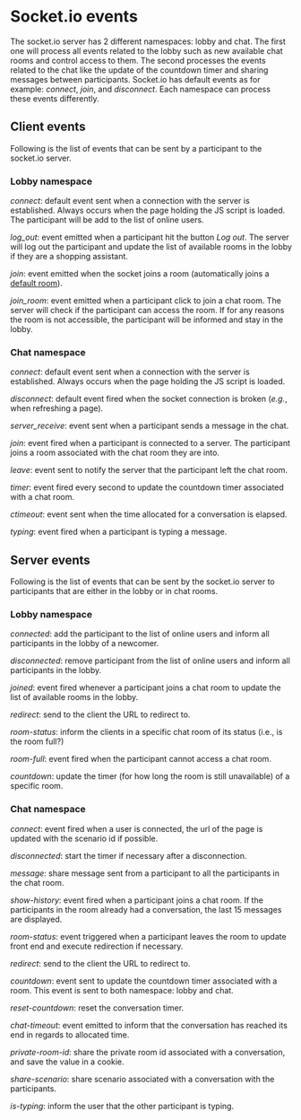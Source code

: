 # Socket.io events

The socket.io server has 2 different namespaces: lobby and chat. The first one will process all events related to the lobby such as new available chat rooms and control access to them. The second processes the events related to the chat like the update of the countdown timer and sharing messages between participants. 
Socket.io has default events as for example: *connect*, *join*, and *disconnect*. Each namespace can process these events differently. 

## Client events
Following is the list of events that can be sent by a participant to the socket.io server. 

### Lobby namespace

*connect*: default event sent when a connection with the server is established. Always occurs when the page holding the JS script is loaded. The participant will be add to the list of online users.

*log_out*: event emitted when a participant hit the button *Log out*. The server will log out the participant and update the list of available rooms in the lobby if they are a shopping assistant.

*join*: event emitted when the socket joins a room (automatically joins a [default room](https://socket.io/docs/v4/rooms/#default-room)). 

*join_room*: event emitted when a participant click to join a chat room. The server will check if the participant can access the room. If for any reasons the room is not accessible, the participant will be informed and stay in the lobby.


### Chat namespace

*connect*: default event sent when a connection with the server is established. Always occurs when the page holding the JS script is loaded.

*disconnect*: default event fired when the socket connection is broken (*e.g.*, when refreshing a page).

*server_receive*: event sent when a participant sends a message in the chat. 

*join*: event fired when a participant is connected to a server. The participant joins a room associated with the chat room they are into.

*leave*: event sent to notify the server that the participant left the chat room.

*timer*: event fired every second to update the countdown timer associated with a chat room.

*ctimeout*: event sent when the time allocated for a conversation is elapsed.

*typing*: event fired when a participant is typing a message.

## Server events
Following is the list of events that can be sent by the socket.io server to participants that are either in the lobby or in chat rooms. 

### Lobby namespace

*connected*: add the participant to the list of online users and inform all participants in the lobby of a newcomer.

*disconnected*: remove participant from the list of online users and inform all participants in the lobby.

*joined*: event fired whenever a participant joins a chat room to update the list of available rooms in the lobby.

*redirect*: send to the client the URL to redirect to.

*room-status*: inform the clients in a specific chat room of its status (i.e., is the room full?)

*room-full*: event fired when the participant cannot access a chat room.

*countdown*: update the timer (for how long the room is still unavailable) of a specific room.

### Chat namespace

*connect*: event fired when a user is connected, the url of the page is updated with the scenario id if possible.

*disconnected*: start the timer if necessary after a disconnection.

*message*: share message sent from a participant to all the participants in the chat room.

*show-history*: event fired when a participant joins a chat room. If the participants in the room already had a conversation, the last 15 messages are displayed.

*room-status*: event triggered when a participant leaves the room to update front end and execute redirection if necessary.

*redirect*: send to the client the URL to redirect to.

*countdown*: event sent to update the countdown timer associated with a room. This event is sent to both namespace: lobby and chat.

*reset-countdown*: reset the conversation timer.

*chat-timeout*: event emitted to inform that the conversation has reached its end in regards to allocated time.

*private-room-id*: share the private room id  associated with a conversation, and save the value in a cookie.

*share-scenario*: share scenario associated with a conversation with the participants.

*is-typing*: inform the user that the other participant is typing.
